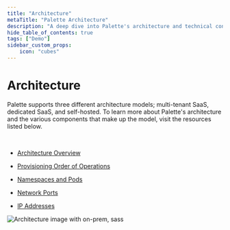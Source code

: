 ```yaml
---
title: "Architecture"
metaTitle: "Palette Architecture"
description: "A deep dive into Palette's architecture and technical concepts"
hide_table_of_contents: true
tags: ["Demo"]
sidebar_custom_props:
    icon: "cubes"
---
```


# Architecture

Palette supports three different architecture models; multi-tenant SaaS, dedicated SaaS, and self-hosted. To learn more about Palette's architecture and the various components that make up the model, visit the resources listed below.

<br />

- [Architecture Overview](/architecture/architecture-overview/)


- [Provisioning Order of Operations](/architecture/orchestration-spectrocloud)


- [Namespaces and Pods](/architecture/palette-namespaces-podes)


- [Network Ports](/architecture/networking-ports)


- [IP Addresses](/architecture/palette-public-ips)

![Architecture image with on-prem, sass](/assets/docs/images/docs_architecture-overview_components-overview.png)